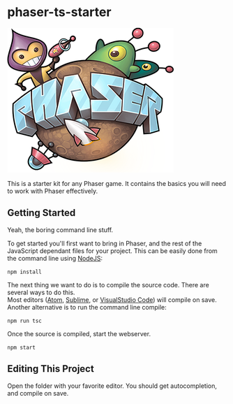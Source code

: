 # phaser-ts-starter

![alt text](./src/assets/phaser.png "Phaser Icon")

This is a starter kit for any Phaser game.  It contains the basics you will need to work with Phaser effectively.

## Getting Started
Yeah, the boring command line stuff.  

To get started you'll first want to bring in Phaser, and the rest of the JavaScript dependant files for your project. This can be easily done from the command line using [NodeJS](https://nodejs.org/en/):
```
npm install
```

The next thing we want to do is to compile the source code.  There are several ways to do this.  
Most editors ([Atom](https://atom.io/), [Sublime](https://www.sublimetext.com/), or [VisualStudio Code](https://code.visualstudio.com/)) will compile on save.  
Another alternative is to run the command line compile:
```
npm run tsc
```

Once the source is compiled, start the webserver.
```
npm start
```

## Editing This Project
Open the folder with your favorite editor.  You should get autocompletion, and compile on save.
